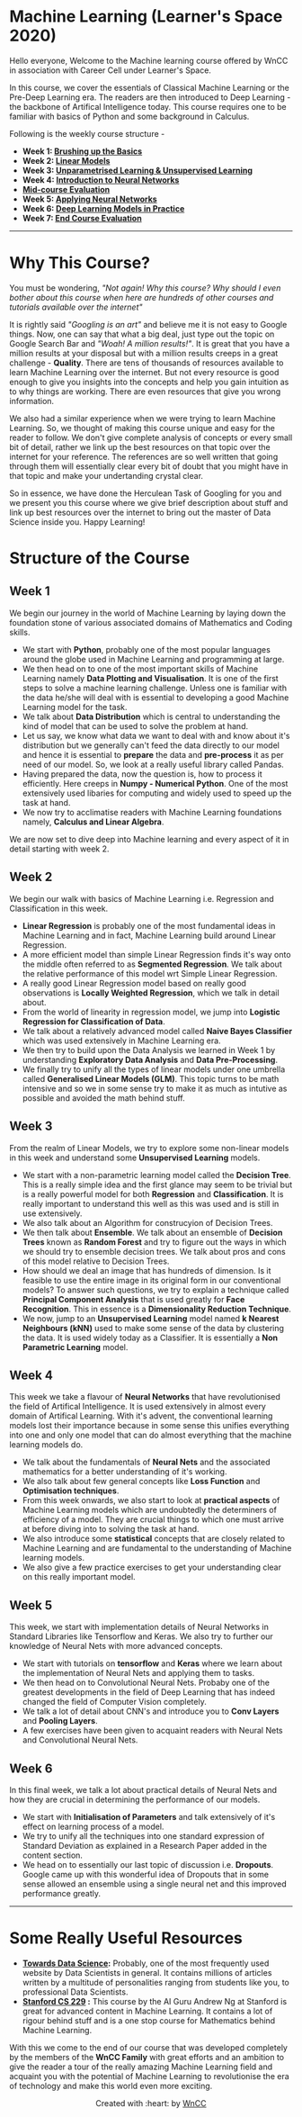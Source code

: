 # Machine Learning (Learner's Space 2020)

Hello everyone, Welcome to the Machine learning course offered by WnCC in association with Career Cell under Learner's Space. 

In this course, we cover the essentials of Classical Machine Learning or the Pre-Deep Learning era. The readers are then introduced to Deep Learning - the backbone of Artifical Intelligence today. This course requires one to be familiar with basics of Python and some background in Calculus.

Following is the weekly course structure - 

 * **Week 1: [Brushing up the Basics](https://github.com/wncc/learners-space/tree/master/Machine%20Learning/Week%201)**
 * **Week 2: [Linear Models](https://github.com/wncc/learners-space/tree/master/Machine%20Learning/Week%202)**
 * **Week 3: [Unparametrised Learning & Unsupervised Learning](https://github.com/wncc/learners-space/tree/master/Machine%20Learning/Week%202)**
 * **Week 4: [Introduction to Neural Networks](https://github.com/wncc/learners-space/tree/master/Machine%20Learning/Week%204)**
 * **[Mid-course Evaluation](./MId%20Term%20Assignment/README.md)**
 * **Week 5: [Applying Neural Networks](https://github.com/wncc/learners-space/tree/master/Machine%20Learning/Week%205)**
 * **Week 6: [Deep Learning Models in Practice](https://github.com/wncc/learners-space/tree/master/Machine%20Learning/Week%206)**
 * **Week 7: [End Course Evaluation](./End%20Term%20Assignment/README.md)**
 
---

# Why This Course?

You must be wondering, *"Not again! Why this course? Why should I even bother about this course when here are hundreds of other courses and tutorials available over the internet"*

It is rightly said *"Googling is an art"* and believe me it is not easy to Google things. Now, one can say that what a big deal, just type out the topic on Google Search Bar and *"Woah! A million results!"*. It is great that you have a million results at your disposal but with a million results creeps in a great challenge - **Quality**. There are tens of thousands of resources available to learn Machine Learning over the internet. But not every resource is good enough to give you insights into the concepts and help you gain intuition as to why things are working. There are even resources that give you wrong information. 

We also had a similar experience when we were trying to learn Machine Learning. So, we thought of making this course unique and easy for the reader to follow. We don't give complete analysis of concepts or every small bit of detail, rather we link up the best resources on that topic over the internet for your reference. The references are so well written that going through them will essentially clear every bit of doubt that you might have in that topic and make your undertanding crystal clear.  

So in essence, we have done the Herculean Task of Googling for you and we present you this course where we give brief description about stuff and link up best resources over the internet to bring out the master of Data Science inside you. Happy Learning! 

# Structure of the Course

## Week 1
 
We begin our journey in the world of Machine Learning by laying down the foundation stone of various associated domains of Mathematics and Coding skills. 

* We start with **Python**, probably one of the most popular languages around the globe used in Machine Learning and programming at large. 
* We then head on to one of the most important skills of Machine Learning namely **Data Plotting and Visualisation**. It is one of the first steps to solve a machine learning challenge. Unless one is familiar with the data he/she will deal with is essential to developing a good Machine Learning model for the task. 
* We talk about **Data Distribution** which is central to understanding the kind of model that can be used to solve the problem at hand.
* Let us say, we know what data we want to deal with and know about it's distribution but we generally can't feed the data directly to our model and hence it is essential to **prepare** the data and **pre-process** it as per need of our model. So, we look at a really useful library called Pandas.
* Having prepared the data, now the question is, how to process it efficiently. Here creeps in **Numpy - Numerical Python**. One of the most extensively used libaries for computing and widely used to speed up the task at hand.
* We now try to acclimatise readers with Machine Learning foundations namely, **Calculus and Linear Algebra**.

We are now set to dive deep into Machine learning and every aspect of it in detail starting with week 2.
 
## Week 2

We begin our walk with basics of Machine Learning i.e. Regression and Classification in this week.

* **Linear Regression** is probably one of the most fundamental ideas in Machine Learning and in fact, Machine Learning build around Linear Regression.
* A more efficient model than simple Linear Regression finds it's way onto the middle often referred to as **Segmented Regression**. We talk about the relative performance of this model wrt Simple Linear Regression. 
* A really good Linear Regression model based on really good observations is **Locally Weighted Regression**, which we talk in detail about.
* From the world of linearity in regression model, we jump into **Logistic Regression for Classification of Data**.
* We talk about a relatively advanced model called **Naive Bayes Classifier** which was used extensively in Machine Learning era.
* We then try to build upon the Data Analysis we learned in Week 1 by understanding **Exploratory Data Analysis** and **Data Pre-Processing**.
* We finally try to unify all the types of linear models under one umbrella called **Generalised Linear Models (GLM)**. This topic turns to be math intensive and so we in some sense try to make it as much as intutive as possible and avoided the math behind stuff.


## Week 3

From the realm of Linear Models, we try to explore some non-linear models in this week and understand some **Unsupervised Learning** models.

* We start with a non-parametric learning model called the **Decision Tree**. This is a really simple idea and the first glance may seem to be trivial but is a really powerful model for both **Regression** and **Classification**. It is really important to understand this well as this was used and is still in use extensively.
* We also talk about an Algorithm for construcyion of Decision Trees.
* We then talk about **Ensemble**. We talk about an ensemble of **Decision Trees** known as **Random Forest** and try to figure out the ways in which we should try to ensemble decision trees. We talk about pros and cons of this model relative to Decision Trees.
* How should we deal an image that has hundreds of dimension. Is it feasible to use the entire image in its original form in our conventional models? To answer such questions, we try to explain a technique called **Principal Component Analysis** that is used greatly for **Face Recognition**. This in essence is a **Dimensionality Reduction Technique**.
* We now, jump to an **Unsupervised Learning** model named **k Nearest Neighbours (kNN)** used to make some sense of the data by clustering the data. It is used widely today as a Classifier. It is essentially a **Non Parametric Learning** model.

## Week 4

This week we take a flavour of **Neural Networks** that have revolutionised the field of Artifical Intelligence. It is used extensively in almost every domain of Artifical Learning. With it's advent, the conventional learning models lost their importance because in some sense this unifies everything into one and only one model that can do almost everything that the machine learning models do. 

* We talk about the fundamentals of **Neural Nets** and the associated mathematics for a better understanding of it's working.
* We also talk about few general concepts like **Loss Function** and **Optimisation techniques**.
* From this week onwards, we also start to look at **practical aspects** of Machine Learning models which are undoubtedly the determiners of efficiency of a model. They are crucial things to which one must arrive at before diving into to solving the task at hand.
* We also introduce some **statistical** concepts that are closely related to Machine Learning and are fundamental to the understanding of Machine learning models.
* We also give a few practice exercises to get your understanding clear on this really important model.

## Week 5

This week, we start with implementation details of Neural Networks in Standard Libraries like Tensorflow and Keras. We also try to further our knowledge of Neural Nets with more advanced concepts.

* We start with tutorials on **tensorflow** and **Keras** where we learn about the implementation of Neural Nets and applying them to tasks.
* We then head on to Convolutional Neural Nets. Probaby one of the greatest developments in the field of Deep Learning that has indeed changed the field of Computer Vision completely. 
* We talk a lot of detail about CNN's and introduce you to **Conv Layers** and **Pooling Layers**.
* A few exercises have been given to acquaint readers with Neural Nets and Convolutional Neural Nets.

## Week 6

In this final week, we talk a lot about practical details of Neural Nets and how they are crucial in determining the performance of our models.

* We start with **Initialisation of Parameters** and talk extensively of it's effect on learning process of a model.
* We try to unify all the techniques into one standard expression of Standard Deviation as explained in a Research Paper added in the content section.
* We head on to essentially our last topic of discussion i.e. **Dropouts**. Google came up with this wonderful idea of Dropouts that in some sense allowed an ensemble using a single neural net and this improved performance greatly.

---

# Some Really Useful Resources

* **[Towards Data Science](https://towardsdatascience.com/):** Probably, one of the most frequently used website by Data Scientists in general. It contains millions of articles written by a multitude of personalities ranging from students like you, to professional Data Scientists. 
* **[Stanford CS 229](https://www.youtube.com/watch?v=jGwO_UgTS7I&list=PLoROMvodv4rMiGQp3WXShtMGgzqpfVfbU) :** This course by the AI Guru Andrew Ng at Stanford is great for advanced content in Machine Learning. It contains a lot of rigour behind stuff and is a one stop course for Mathematics behind Machine Learning.  


With this we come to the end of our course that was developed completely by the members of the **WnCC  Family** with great efforts and an ambition to give the reader a tour of the really amazing Machine Learning field and acquaint you with the potential of Machine Learning to revolutionise the era of technology and make this world even more exciting.
 
<p align="center">Created with :heart: by <a href="https://www.wncc-iitb.org/">WnCC</a></p>

